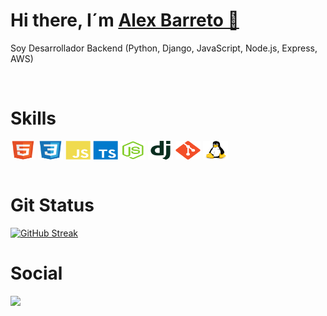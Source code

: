 <div>
<h1 align="left">
   Hi there, I´m <a href="https://www.linkedin.com/in/alex-jose-barreto-zais-809989162/">Alex Barreto 👋</a>
  </h1> 
 

<p align="left">
   Soy Desarrollador Backend (Python, Django, JavaScript, Node.js, Express, AWS)
</p>
 
</div>

<div align="left" valign="top"><br>
   
   <h1 align="left">
   Skills
  </h1> 
   
  <img align="center" alt="HTML" height="30" width="40" src="https://raw.githubusercontent.com/devicons/devicon/master/icons/html5/html5-original.svg">
  <img align="center" alt="CSS" height="30" width="40" src="https://raw.githubusercontent.com/devicons/devicon/master/icons/css3/css3-original.svg">
  <img align="center" alt="Js" height="30" width="40" src="https://raw.githubusercontent.com/devicons/devicon/master/icons/javascript/javascript-plain.svg">
  <img align="center" alt="Js" height="30" width="40" src="https://raw.githubusercontent.com/devicons/devicon/master/icons/typescript/typescript-plain.svg">
  <img align="center" alt="nodejs" height="30" width="40" src="https://github.com/devicons/devicon/blob/master/icons/nodejs/nodejs-original.svg">
  <img align="center" alt="django" height="30" width="40" src="https://github.com/devicons/devicon/blob/master/icons/django/django-plain.svg">
  <img align="center" alt="git" height="30" width="40" src="https://raw.githubusercontent.com/devicons/devicon/master/icons/git/git-original.svg">
  <img align="center" alt="linux" height="30" width="40" src="https://raw.githubusercontent.com/devicons/devicon/master/icons/linux/linux-original.svg">
</div><br>


<!--
**alexbarretoz/alexbarretoz** is a ✨ _special_ ✨ repository because its `README.md` (this file) appears on your GitHub profile.

Here are some ideas to get you started:

- 🔭 I’m currently working on ...
- 🌱 I’m currently learning ...
- 👯 I’m looking to collaborate on ...
- 🤔 I’m looking for help with ...
- 💬 Ask me about ...
- 📫 How to reach me: ...
- 😄 Pronouns: ...
- ⚡ Fun fact: ...
-->
  <h1 align="left">
   Git Status
  </h1> 

 [![GitHub Streak](http://github-readme-streak-stats.herokuapp.com?user=alexbarretoz&theme=gruvbox)](https://git.io/streak-stats)

   
   <h1 align="left">
   Social
  </h1>

<div align="left">
  <a href="https://www.linkedin.com/in/alex-jose-barreto-zais-809989162/" target="_blank"><img src="https://img.shields.io/badge/-LinkedIn-%230077B5?style=for-the-badge&logo=linkedin&logoColor=white" target="_blank"></a> 
 
</div>



